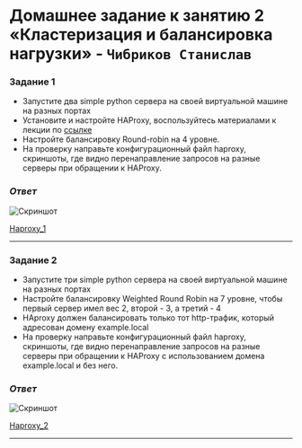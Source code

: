 # Домашнее задание к занятию 2 «Кластеризация и балансировка нагрузки» - `Чибриков Станислав`

### Задание 1

- Запустите два simple python сервера на своей виртуальной машине на разных портах
- Установите и настройте HAProxy, воспользуйтесь материалами к лекции по [ссылке](2/)
- Настройте балансировку Round-robin на 4 уровне.
- На проверку направьте конфигурационный файл haproxy, скриншоты, где видно перенаправление запросов на разные серверы при обращении к HAProxy.

### *Ответ*

![Скриншот](https://github.com/Chibrik0ff/8-03-hw/blob/main/img/9f7a06c1-c270-47a3-8566-65193ad55ed6.jpg)

[Haproxy_1](https://github.com/Chibrik0ff/8-03-hw/blob/main/haproxy.cfg)

 ---

### Задание 2

- Запустите три simple python сервера на своей виртуальной машине на разных портах
- Настройте балансировку Weighted Round Robin на 7 уровне, чтобы первый сервер имел вес 2, второй - 3, а третий - 4
- HAproxy должен балансировать только тот http-трафик, который адресован домену example.local
- На проверку направьте конфигурационный файл haproxy, скриншоты, где видно перенаправление запросов на разные серверы при обращении к HAProxy c использованием домена example.local и без него.

### *Ответ*

![Скриншот](https://github.com/Chibrik0ff/8-03-hw/blob/main/img/1947ef0f-f9a6-4739-a296-2dc489ae256c.jpg)

[Haproxy_2](https://github.com/Chibrik0ff/8-03-hw/blob/main/haproxy2.cfg)

 ---